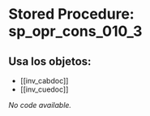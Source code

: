 # Stored Procedure: sp_opr_cons_010_3

## Usa los objetos:
- [[inv_cabdoc]]
- [[inv_cuedoc]]

*No code available.*
